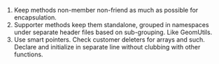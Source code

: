 1. Keep methods non-member non-friend as much as possible for encapsulation.
2. Supporter methods keep them standalone, grouped in namespaces under separate header files based on sub-grouping. Like GeomUtils.
3. Use smart pointers. Check customer deleters for arrays and such. Declare and initialize in separate line without clubbing with other functions.

